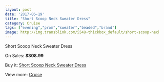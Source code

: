 ```yaml
---
layout: post
date: '2017-06-19'
title: "Short Scoop Neck Sweater Dress"
category: Cruise
tags: ["evening","prom","sweater","beaded","brand"]
image: http://img.transblink.com/5548-thickbox_default/short-scoop-neck-sweater-dress.jpg
---
```

Short Scoop Neck Sweater Dress

On Sales: **$308.99**
<a href="https://www.transblink.com/en/cruise/1808-short-scoop-neck-sweater-dress.html"><amp-img layout="responsive" width="600" height="600" src="//img.transblink.com/5548-thickbox_default/short-scoop-neck-sweater-dress.jpg" alt="Short Scoop Neck Sweater Dress 0" /></a>
<a href="https://www.transblink.com/en/cruise/1808-short-scoop-neck-sweater-dress.html"><amp-img layout="responsive" width="600" height="600" src="//img.transblink.com/5550-thickbox_default/short-scoop-neck-sweater-dress.jpg" alt="Short Scoop Neck Sweater Dress 1" /></a>
<a href="https://www.transblink.com/en/cruise/1808-short-scoop-neck-sweater-dress.html"><amp-img layout="responsive" width="600" height="600" src="//img.transblink.com/5549-thickbox_default/short-scoop-neck-sweater-dress.jpg" alt="Short Scoop Neck Sweater Dress 2" /></a>

Buy it: [Short Scoop Neck Sweater Dress](https://www.transblink.com/en/cruise/1808-short-scoop-neck-sweater-dress.html "Short Scoop Neck Sweater Dress")

View more: [Cruise](https://www.transblink.com/en/5-cruise "Cruise")